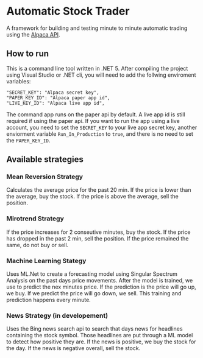 # Automatic Stock Trader

A framework for building and testing minute to minute automatic trading using the [Alpaca API](https://alpaca.markets/).

## How to run

This is a command line tool written in .NET 5. After compiling the project using Visual Studio or .NET cli,
you will need to add the follwing enviroment variables:

```
"SECRET_KEY": "Alpaca secret key",
"PAPER_KEY_ID": "Alpaca paper app id",
"LIVE_KEY_ID": "Alpaca live app id",
```

The command app runs on the paper api by default. A live app id is still required if using the paper api. If you 
want to run the app using a live account, you need to set the `SECRET_KEY` to your live app secret key, another 
enviorment variable `Run_In_Production` to `true`, and there is no need to set the `PAPER_KEY_ID`.

## Available strategies

### Mean Reversion Strategy

Calculates the average price for the past 20 min. If the price is lower than the average, buy the stock. If
the price is above the average, sell the position.

### Mirotrend Strategy

If the price increases for 2 conseutive minutes, buy the stock. If the price has dropped in the past 2 min, sell the
position. If the price remained the same, do not buy or sell.

### Machine Learning Stategy

Uses ML.Net to create a forecasting model using Singular Spectrum Analysis on the past days price movements. After the 
model is trained, we use to predict the nex minutes price. If the prediction is the price will go up, we buy. If we predict
the price will go down, we sell. This training and prediction happens every minute. 

### News Strategy (in developement)

Uses the Bing news search api to search that days news for headlines containing the stock symbol. Those headlines are
put through a ML model to detect how positive they are. If the news is positive, we buy the stock for the day. If the
news is negative overall, sell the stock.
